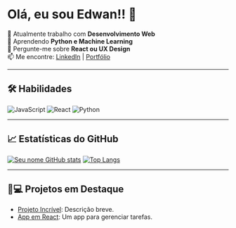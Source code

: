 # Olá, eu sou Edwan!! 👋

🔭 Atualmente trabalho com **Desenvolvimento Web**  
🌱 Aprendendo **Python e Machine Learning**  
💬 Pergunte-me sobre **React ou UX Design**  
📫 Me encontre: [LinkedIn](https://linkedin.com/in/seu-perfil) | [Portfólio](https://seu-site.com)

---

## 🛠 Habilidades
![JavaScript](https://img.shields.io/badge/JavaScript-F7DF1E?style=for-the-badge&logo=javascript&logoColor=black)
![React](https://img.shields.io/badge/React-61DAFB?style=for-the-badge&logo=react&logoColor=black)
![Python](https://img.shields.io/badge/Python-3776AB?style=for-the-badge&logo=python&logoColor=white)

---

## 📈 Estatísticas do GitHub
[![Seu nome GitHub stats](https://github-readme-stats.vercel.app/api?username=seu-usuário&show_icons=true&theme=radical)](https://github.com/EdwanMarks)
[![Top Langs](https://github-readme-stats.vercel.app/api/top-langs/?username=seu-usuário&layout=compact)](https://github.com/EdwanMarks)

---

## 👨💻 Projetos em Destaque
- [Projeto Incrível](https://github.com/seu-usuário/projeto): Descrição breve.
- [App em React](https://github.com/seu-usuário/app-react): Um app para gerenciar tarefas.
